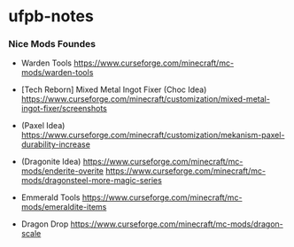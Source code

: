 # ufpb-notes

### Nice Mods Foundes

- Warden Tools
https://www.curseforge.com/minecraft/mc-mods/warden-tools

- [Tech Reborn] Mixed Metal Ingot Fixer (Choc Idea)
https://www.curseforge.com/minecraft/customization/mixed-metal-ingot-fixer/screenshots

- (Paxel Idea)
https://www.curseforge.com/minecraft/customization/mekanism-paxel-durability-increase

- (Dragonite Idea)
https://www.curseforge.com/minecraft/mc-mods/enderite-overite
https://www.curseforge.com/minecraft/mc-mods/dragonsteel-more-magic-series

- Emmerald Tools
https://www.curseforge.com/minecraft/mc-mods/emeraldite-items

- Dragon Drop
https://www.curseforge.com/minecraft/mc-mods/dragon-scale
